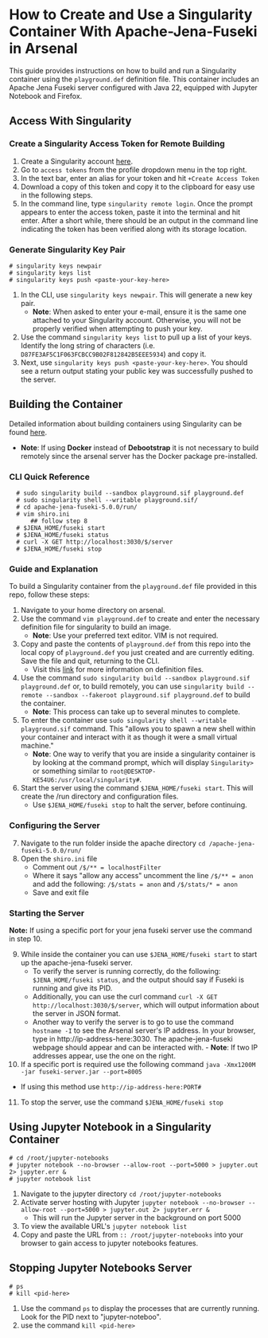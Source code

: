 # How to Create and Use a Singularity Container With Apache-Jena-Fuseki in Arsenal

This guide provides instructions on how to build and run a Singularity container using the `playground.def` definition file. This container includes an Apache Jena Fuseki server configured with Java 22, equipped with Jupyter Notebook and Firefox.

## Access With Singularity

### Create a Singularity Access Token for Remote Building

1. Create a Singularity account [here](https://cloud.sylabs.io).
2. Go to `access tokens` from the profile dropdown menu in the top right.
3. In the text bar, enter an alias for your token and hit `+Create Access Token`
4. Download a copy of this token and copy it to the clipboard for easy use in the following steps.
5. In the command line, type `singularity remote login`. Once the prompt appears to enter the access token, paste it into the terminal and hit enter. After a short while, there should be an output in the command line indicating the token has been verified along with its storage location.

### Generate Singularity Key Pair

```
# singularity keys newpair
# singularity keys list
# singularity keys push <paste-your-key-here>
```

1. In the CLI, use `singularity keys newpair`. This will generate a new key pair.
   - **Note**: When asked to enter your e-mail, ensure it is the same one attached to your Singularity account. Otherwise, you will not be properly verified when attempting to push your key.
2. Use the command `singularity keys list` to pull up a list of your keys. Identify the long string of characters (i.e. `D87FE3AF5C1F063FCBCC9B02F812842B5EEE5934`) and copy it.
3. Next, use `singularity keys push <paste-your-key-here>`. You should see a return output stating your public key was successfully pushed to the server.

## Building the Container

Detailed information about building containers using Singularity can be found [here](https://docs.sylabs.io/guides/latest/user-guide/build_a_container.html).

- **Note**: If using **Docker** instead of **Debootstrap** it is not necessary to build remotely since the arsenal server has the Docker package pre-installed.

### CLI Quick Reference

```
  # sudo singularity build --sandbox playground.sif playground.def
  # sudo singularity shell --writable playground.sif/
  # cd apache-jena-fuseki-5.0.0/run/
  # vim shiro.ini
      ## follow step 8
  # $JENA_HOME/fuseki start
  # $JENA_HOME/fuseki status
  # curl -X GET http://localhost:3030/$/server
  # $JENA_HOME/fuseki stop
```

### Guide and Explanation

To build a Singularity container from the `playground.def` file provided in this repo, follow these steps:

1. Navigate to your home directory on arsenal.
2. Use the command `vim playground.def` to create and enter the necessary definition file for singularity to build an image.
   - **Note**: Use your preferred text editor. VIM is not required.
3. Copy and paste the contents of `playground.def` from this repo into the local copy of `playground.def` you just created and are currently editing. Save the file and quit, returning to the CLI.
   - Visit this [link](https://docs.sylabs.io/guides/latest/user-guide/definition_files.html) for more information on definition files.
4. Use the command `sudo singularity build --sandbox playground.sif playground.def` or, to build remotely, you can use
   `singularity build --remote --sandbox --fakeroot playground.sif playground.def` to build the container.
   - **Note**: This process can take up to several minutes to complete.
5. To enter the container use `sudo singularity shell --writable playground.sif` command. This "allows you to spawn a new shell within your container and interact with it as though it were a small virtual machine."
   - **Note**: One way to verify that you are inside a singularity container is by looking at the command prompt, which will display `Singularity>` or something similar to `root@DESKTOP-KE54U6:/usr/local/singularity#`.
6. Start the server using the command `$JENA_HOME/fuseki start`. This will create the /run directory and configuration files.
   - Use `$JENA_HOME/fuseki stop` to halt the server, before continuing.

### Configuring the Server

7. Navigate to the run folder inside the apache directory `cd /apache-jena-fuseki-5.0.0/run/`
8. Open the `shiro.ini` file
   - Comment out `/$/** = localhostFilter`
   - Where it says "allow any access" uncomment the line `/$/** = anon` and add the following: `/$/stats = anon` and `/$/stats/* = anon`
   - Save and exit file

### Starting the Server

**Note:** If using a specific port for your jena fuseki server use the command in step 10.

9. While inside the container you can use `$JENA_HOME/fuseki start` to start up the apache-jena-fuseki server.
   - To verify the server is running correctly, do the following: `$JENA_HOME/fuseki status`, and the output should say if Fuseki is running and give its PID.
   - Additionally, you can use the curl command `curl -X GET http://localhost:3030/$/server`, which will output information about the server in JSON format.
   - Another way to verify the server is to go to use the command `hostname -I` to see the Arsenal server's IP address. In your browser, type in http://ip-address-here:3030. The apache-jena-fuseki webpage should appear and can be interacted with. - **Note**: If two IP addresses appear, use the one on the right.
10. If a specific port is required use the following command `java -Xmx1200M -jar fuseki-server.jar --port=8005`

- If using this method use `http://ip-address-here:PORT#`

11. To stop the server, use the command `$JENA_HOME/fuseki stop`

## Using Jupyter Notebook in a Singularity Container

```
# cd /root/jupyter-notebooks
# jupyter notebook --no-browser --allow-root --port=5000 > jupyter.out 2> jupyter.err &
# jupyter notebook list
```

1. Navigate to the jupyter directory `cd /root/jupyter-notebooks`
2. Activate server hosting with Jupyter `jupyter notebook --no-browser --allow-root --port=5000 > jupyter.out 2> jupyter.err &`
   - This will run the Jupyter server in the background on port 5000
3. To view the available URL's `jupyter notebook list`
4. Copy and paste the URL from `:: /root/jupyter-notebooks` into your browser to gain access to jupyter notebooks features.

## Stopping Jupyter Notebooks Server

```
# ps
# kill <pid-here>
```

1. Use the command `ps` to display the processes that are currently running. Look for the PID next to "jupyter-noteboo".
2. use the command `kill <pid-here>`

